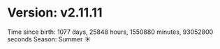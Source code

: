 # Version: v2.11.11
Time since birth: 1077 days, 25848 hours, 1550880 minutes, 93052800 seconds
Season: Summer ☀️
